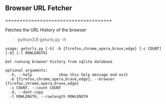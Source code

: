 ## Browser URL Fetcher
=====================================

Fetches the URL History of the browser

> python3.8 geturls.py -h

```
usage: geturls.py [-h] -b {firefox,chrome,opera,brave,edge} [-c COUNT] [-d] [-l ROWLENGTH]

Get running browser history from sqlite database

optional arguments:
  -h, --help            show this help message and exit
  -b {firefox,chrome,opera,brave,edge}, --browser {firefox,chrome,opera,brave,edge}
  -c COUNT, --count COUNT
  -d, --dont-copy
  -l ROWLENGTH, --rowlength ROWLENGTH
```